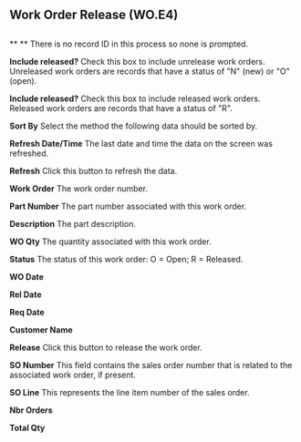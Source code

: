 ##  Work Order Release (WO.E4)

<PageHeader />

##


** ** There is no record ID in this process so none is prompted.  
  
**Include released?** Check this box to include unrelease work orders.
Unreleased work orders are records that have a status of "N" (new) or "O"
(open).  
  
**Include released?** Check this box to include released work orders. Released
work orders are records that have a status of "R".  
  
**Sort By** Select the method the following data should be sorted by.  
  
**Refresh Date/Time** The last date and time the data on the screen was
refreshed.  
  
**Refresh** Click this button to refresh the data.  
  
**Work Order** The work order number.  
  
**Part Number** The part number associated with this work order.  
  
**Description** The part description.  
  
**WO Qty** The quantity associated with this work order.  
  
**Status** The status of this work order: O = Open; R = Released.  
  
**WO Date**  
  
**Rel Date**  
  
**Req Date**  
  
**Customer Name**  
  
**Release** Click this button to release the work order.  
  
**SO Number** This field contains the sales order number that is related to
the associated work order, if present.  
  
**SO Line** This represents the line item number of the sales order.  
  
**Nbr Orders**  
  
**Total Qty**  
  
  
<badge text= "Version 8.10.57" vertical="middle" />

<PageFooter />